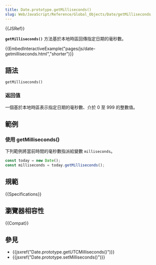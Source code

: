 ```yaml
---
title: Date.prototype.getMilliseconds()
slug: Web/JavaScript/Reference/Global_Objects/Date/getMilliseconds
---
```


{{JSRef}}

**`getMilliseconds()`** 方法基於本地時區回傳指定日期的毫秒數。

{{EmbedInteractiveExample("pages/js/date-getmilliseconds.html","shorter")}}

## 語法

```js-nolint
getMilliseconds()
```

### 返回值

一個基於本地時區表示指定日期的毫秒數、介於 0 至 999 的整數值。

## 範例

### 使用 getMilliseconds()

下列範例將當前時間的毫秒數指派給變數 `milliseconds`。

```js
const today = new Date();
const milliseconds = today.getMilliseconds();
```

## 規範

{{Specifications}}

## 瀏覽器相容性

{{Compat}}

## 參見

- {{jsxref("Date.prototype.getUTCMilliseconds()")}}
- {{jsxref("Date.prototype.setMilliseconds()")}}

